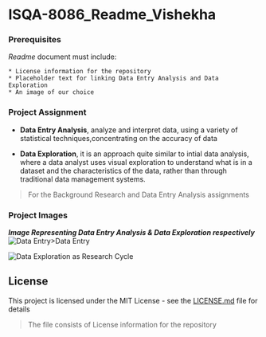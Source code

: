 # ISQA-8086_Readme_Vishekha

### Prerequisites

_Readme_ document must include:

```
* License information for the repository
* Placeholder text for linking Data Entry Analysis and Data Exploration
* An image of our choice
```
### Project Assignment

* **Data Entry Analysis**, analyze and interpret data, using a variety of statistical techniques,concentrating on the accuracy of data

* **Data Exploration**, it is an approach quite similar to intial data analysis, where a data analyst uses visual exploration to understand what is in a dataset and the characteristics of the data, rather than through traditional data management systems.

>For the Background Research and Data Entry Analysis assignments

### Project Images

___Image Representing Data Entry Analysis & Data Exploration respectively___
![Data Entry](https://www.apoyocorp.com/assets/img/Data-Entry-Services.jpg)>Data Entry

![Data Exploration as Research Cycle](https://www.interana.com/hubfs/Imported_Blog_Media/data-explore-cycle-4.png)

## License

This project is licensed under the MIT License - see the [LICENSE.md](https://github.com/Vishekha/ISQA-8086_Readme_Vishekha/blob/master/LICENSE) file for details 
> The file consists of License information for the repository
